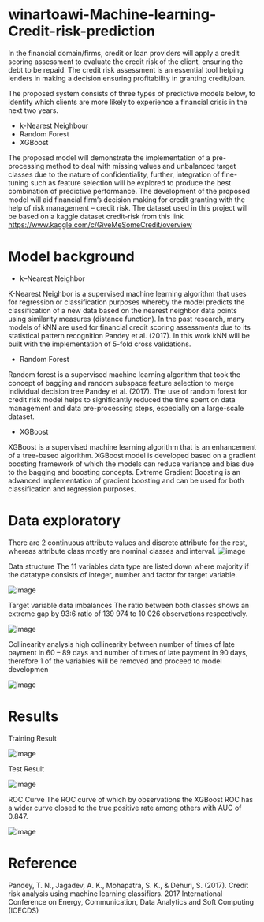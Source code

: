 # winartoawi-Machine-learning-Credit-risk-prediction

In the financial domain/firms, credit or loan providers will apply a credit scoring assessment to evaluate the credit risk of the client, ensuring the debt to be repaid. 
The credit risk assessment is an essential tool helping lenders in making a decision ensuring profitability in granting credit/loan. 

The proposed system consists of three types of predictive models below, to identify which clients are more likely to experience a financial crisis in the next two years. 
- k-Nearest Neighbour  
- Random Forest
- XGBoost

The proposed model will demonstrate the implementation of a pre-processing method to deal with missing values and unbalanced target classes due to the nature of confidentiality, further, integration of fine-tuning such as feature selection will be explored to produce the best combination of predictive performance. The development of the proposed model will aid financial firm’s decision making for credit granting with the help of risk management – credit risk. 
The dataset used in this project will be based on a kaggle dataset credit-risk from this link https://www.kaggle.com/c/GiveMeSomeCredit/overview


# Model background
- k–Nearest Neighbor 

K-Nearest Neighbor is a supervised machine learning algorithm that uses for regression or classification purposes whereby the model predicts the classification of a new data based on the nearest neighbor data points using similarity measures (distance function). In the past research, many models of kNN are used for financial credit scoring assessments due to its statistical pattern recognition Pandey et al. (2017). In this work kNN will be built with the implementation of 5-fold cross validations. 

- Random Forest 

Random forest is a supervised machine learning algorithm that took the concept of bagging and random subspace feature selection to merge individual decision tree Pandey et al. (2017). The use of random forest for credit risk model helps to significantly reduced the time spent on data management and data pre-processing steps, especially on a large-scale dataset.

- XGBoost

XGBoost is a supervised machine learning algorithm that is an enhancement of a tree-based algorithm. XGBoost model is developed based on a gradient boosting framework of which the models can reduce variance and bias due to the bagging and boosting concepts. Extreme Gradient Boosting is an advanced implementation of gradient boosting and can be used for both classification and regression purposes. 


# Data exploratory 
There are 2 continuous attribute values and discrete attribute for the rest, whereas attribute class mostly are nominal classes and interval.
![image](https://user-images.githubusercontent.com/43923087/129149543-d9131fc0-8d02-432b-ad2b-f351d24a68a1.png)

Data structure
The 11 variables data type are listed down where majority if the datatype consists of integer, number and factor for target variable.

![image](https://user-images.githubusercontent.com/43923087/129151444-348c30c4-697e-4a3d-95c6-b14bf2c13108.png)


Target variable data imbalances
The ratio between both classes shows an extreme gap by 93:6 ratio of 139 974 to 10 026 observations respectively.

![image](https://user-images.githubusercontent.com/43923087/129151631-f79ce2e4-c22d-47a1-85ca-80bb3aba3c9d.png)

Collinearity analysis
high collinearity between number of times of late payment in 60 – 89 days and number of times of late payment in 90 days, therefore 1 of the variables will be removed and proceed to model developmen

![image](https://user-images.githubusercontent.com/43923087/129153653-c94f9608-c4fe-40f5-afae-517d9e695888.png)


# Results
Training Result

![image](https://user-images.githubusercontent.com/43923087/129167511-4c747a39-1faf-4a98-99da-b04e3526aef6.png)

Test Result

![image](https://user-images.githubusercontent.com/43923087/129167523-0e710863-263d-441e-8626-10b5c6cb34b4.png)

ROC Curve 
The ROC curve of which by observations the XGBoost ROC has a wider curve closed to the true positive rate among others with AUC of 0.847.

![image](https://user-images.githubusercontent.com/43923087/129167280-eb779d7e-bd0d-4487-995a-6045e28c3f3c.png)


# Reference
Pandey, T. N., Jagadev, A. K., Mohapatra, S. K., & Dehuri, S. (2017). Credit risk analysis using machine learning classifiers. 2017 International Conference on Energy, Communication, Data Analytics and Soft Computing (ICECDS) 
